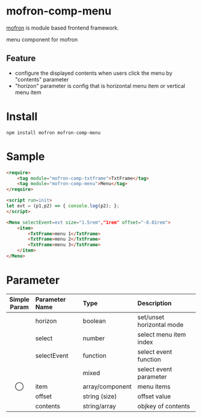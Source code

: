 # mofron-comp-menu
[mofron](https://mofron.github.io/mofron/) is module based frontend framework.

menu component for mofron 

## Feature
 - configure the displayed contents when users click the menu by "contents" parameter
 - "horizon" parameter is config that is horizontal menu item or vertical menu item

# Install
```
npm install mofron mofron-comp-menu
```

# Sample
```html
<require>
    <tag module="mofron-comp-txtframe">TxtFrame</tag>
    <tag module="mofron-comp-menu">Menu</tag>
</require>

<script run=init>
let evt = (p1,p2) => { console.log(p2); };
</script>

<Menu selectEvent=evt size="1.5rem","1rem" offset="-0.01rem">
    <item>
        <TxtFrame>menu 1</TxtFrame>
        <TxtFrame>menu 2</TxtFrame>
        <TxtFrame>menu 3</TxtFrame>
    </item>
</Menu>
```
# Parameter

|Simple<br>Param | Parameter Name | Type | Description |
|:--------------:|:---------------|:-----|:------------|
| | horizon | boolean | set/unset horizontal mode |
| | select | number | select menu item index |
| | selectEvent | function | select event function |
| | | mixed | select event parameter |
| ◯  | item | array/component | menu items |
| | offset | string (size) | offset value |
| | contents | string/array | objkey of contents |

